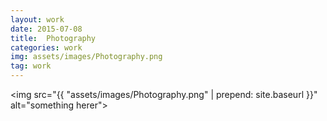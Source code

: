 ```yaml
---
layout: work
date: 2015-07-08
title:  Photography
categories: work
img: assets/images/Photography.png
tag: work
---
```


<img src="{{ "assets/images/Photography.png" | prepend: site.baseurl }}" alt="something herer">





